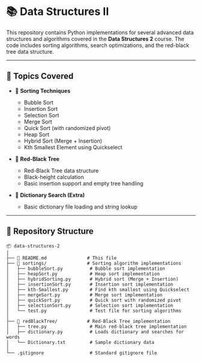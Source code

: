 # 📚 Data Structures II

This repository contains Python implementations for several advanced data structures and algorithms covered in the **Data Structures 2** course. The code includes sorting algorithms, search optimizations, and the red-black tree data structure.

---

## 📌 Topics Covered

- 🧮 **Sorting Techniques**
  - Bubble Sort
  - Insertion Sort
  - Selection Sort
  - Merge Sort
  - Quick Sort (with randomized pivot)
  - Heap Sort
  - Hybrid Sort (Merge + Insertion)
  - Kth Smallest Element using Quickselect

- 🌳 **Red-Black Tree**
  - Red-Black Tree data structure
  - Black-height calculation
  - Basic insertion support and empty tree handling

- 📖 **Dictionary Search (Extra)**
  - Basic dictionary file loading and string lookup

---

## 📂 Repository Structure

```plaintext
📦 data-structures-2
│
├── 📜 README.md               # This file
├── 📂 sortings/               # Sorting algorithm implementations
│   ├── bubbleSort.py          # Bubble sort implementation
│   ├── heapSort.py            # Heap sort implementation
│   ├── hybridSorting.py       # Hybrid sort (Merge + Insertion)
│   ├── insertionSort.py       # Insertion sort implementation
│   ├── kth-Smallest.py        # Find kth smallest using Quickselect
│   ├── mergeSort.py           # Merge sort implementation
│   ├── quickSort.py           # Quick sort with randomized pivot
│   ├── selectionSort.py       # Selection sort implementation
│   └── test.py                # Test file for sorting algorithms
│
├── 📂 redBlackTree/           # Red-Black Tree implementation
│   ├── tree.py                # Main red-black tree implementation
│   ├── dictionary.py          # Loads dictionary and searches for words
│   └── Dictionary.txt         # Sample dictionary data
│
└── .gitignore                 # Standard gitignore file
